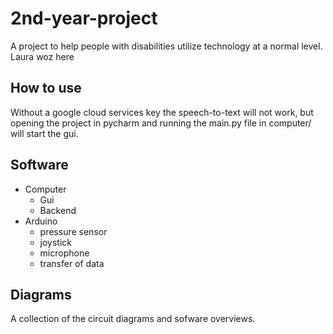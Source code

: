 # 2nd-year-project
A project to help people with disabilities utilize technology at a normal level.
Laura woz here

## How to use
Without a google cloud services key the speech-to-text will not work, but opening the project in pycharm and running the main.py file in computer/ will start the gui.

## Software
* Computer
  * Gui
  * Backend
* Arduino
  * pressure sensor
  * joystick
  * microphone
  * transfer of data

## Diagrams
A collection of the circuit diagrams and sofware overviews.
